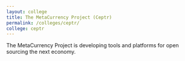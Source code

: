 ```yaml
---
layout: college
title: The MetaCurrency Project (Ceptr)
permalink: /colleges/ceptr/
college: ceptr
---
```

The MetaCurrency Project is developing tools and platforms for open sourcing the next economy.
